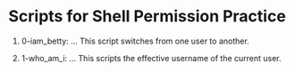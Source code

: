 # Scripts for Shell Permission Practice

1. 0-iam_betty:
... This script switches from one user to another.

2. 1-who_am_i:
... This scripts the effective username of the current user.

